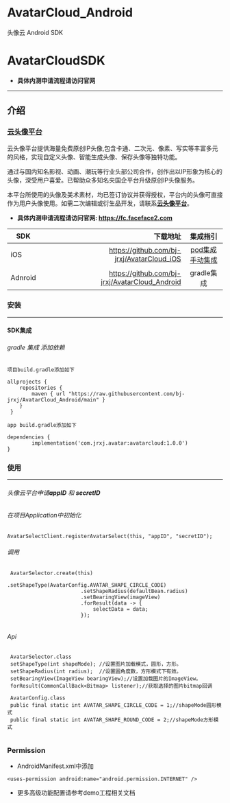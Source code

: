 # AvatarCloud_Android
头像云 Android SDK

# AvatarCloudSDK



* **具体内测申请流程请访问官网**



---
## 介绍

### [云头像平台](https://fc.faceface2.com)

云头像平台提供海量免费原创IP头像,包含卡通、二次元、像素、写实等丰富多元的风格，实现自定义头像、智能生成头像、保存头像等独特功能。

通过与国内知名影视、动画、潮玩等行业头部公司合作，创作出以IP形象为核心的头像，深受用户喜爱。已帮助众多知名央国企平台升级原创IP头像服务。

本平台所使用的头像及美术素材，均已签订协议并获得授权，平台内的头像可直接作为用户头像使用。如需二次编辑或衍生品开发，请联系[**云头像平台**](https://fc.faceface2.com)。



* **具体内测申请流程请访问官网: https://fc.faceface2.com**


|SDK|下载地址|集成指引|
|-|-------:|:------:|
|iOS|https://github.com/bj-jrxj/AvatarCloud_iOS|[pod集成](#SDK集成)<br>[手动集成](#手动集成)|
|Adnroid|https://github.com/bj-jrxj/AvatarCloud_Android|gradle集成|




### 安装

---


#### SDK集成

###### gradle 集成 添加依赖


```
项目build.gradle添加如下

allprojects {
 	repositories {
 		maven { url "https://raw.githubusercontent.com/bj-jrxj/AvatarCloud_Android/main" }
 	}
 }

```
```
app build.gradle添加如下

dependencies {
        implementation('com.jrxj.avatar:avatarcloud:1.0.0')
}

```
### 使用
---
###### 头像云平台申请**appID** 和 **secretID**

###### 在项目Application中初始化

```
AvatarSelectClient.registerAvatarSelect(this, "appID", "secretID");

```

###### 调用

```
 AvatarSelector.create(this)
                        .setShapeType(AvatarConfig.AVATAR_SHAPE_CIRCLE_CODE)
                        .setShapeRadius(defaultBean.radius)
                        .setBearingView(imageView)
                        .forResult(data -> {
                            selectData = data;
                        });


```
###### Api

```
 AvatarSelector.class
 setShapeType(int shapeMode); //设置图片加载模式，圆形，方形。
 setShapeRadius(int radius);  //设置圆角度数，方形模式下有效。
 setBearingView(ImageView bearingView);//设置加载图片的ImageView。
 forResult(CommonCallBack<Bitmap> listener);//获取选择的图片bitmap回调

 AvatarConfig.class
 public final static int AVATAR_SHAPE_CIRCLE_CODE = 1;//shapeMode圆形模式
 public final static int AVATAR_SHAPE_ROUND_CODE = 2;//shapeMode方形模式


```

### Permission
* AndroidManifest.xml中添加

```
<uses-permission android:name="android.permission.INTERNET" />
```

* 更多高级功能配置请参考demo工程相关文档

